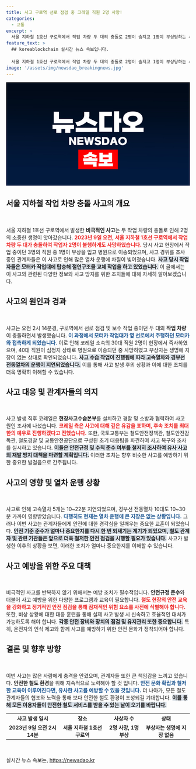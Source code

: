 ```yaml
---
title: 사고 구로역 선로 점검 중 코레일 직원 2명 사망!
categories:
  - 교통
excerpt: >
  서울 지하철 1호선 구로역에서 작업 차량 두 대의 충돌로 2명이 숨지고 1명이 부상당하는 사고가 발생했습니다. 사고 원인과 재발 방지 대책이 촉각을 곤두세우게 하고 있습니다.
feature_text: >
  ## koreablockchain 실시간 뉴스 속보입니다.

  서울 지하철 1호선 구로역에서 작업 차량 두 대의 충돌로 2명이 숨지고 1명이 부상당하는 사고가 발생했습니다. 사고 원인과 재발 방지 대책이 촉각을 곤두세우게 하고 있습니다.
image: '/assets/img/newsdao_breakingnews.jpg'
---
```


<p><img src="/assets/img/newsdao_breakingnews.jpg" alt="koreablockchain 속보" /></p>

<h2 data-ke-size="size26">서울 지하철 작업 차량 충돌 사고의 개요</h2>

<p data-ke-size="size16">&nbsp;</p>

<p>서울 지하철 1호선 구로역에서 발생한 <b>비극적인 사고</b>는 두 작업 차량의 충돌로 인해 2명의 소중한 생명이 앗아갔습니다. <b><span style="color: #ee2323;">2023년 9일 오전, 서울 지하철 1호선 구로역에서 작업 차량 두 대가 충돌하여 작업자 2명이 불행하게도 사망하였습니다.</span></b> 당시 사고 현장에서 작업 중이던 3명의 직원 중 1명이 부상을 입고 병원으로 이송되었으며, 사고 경위를 조사 중인 관계자들은 이 사고로 인해 많은 열차 운행에 차질이 빚어졌습니다. <b><span style="background-color: #21538527;">사고 당시 작업자들은 모터카 작업대에 탑승해 절연구조물 교체 작업을 하고 있었습니다.</span></b> 이 글에서는 이 사고와 관련된 다양한 정보와 사고 방지를 위한 조치들에 대해 자세히 알아보겠습니다.</p>

<h2 data-ke-size="size26">사고의 원인과 경과</h2>

<p data-ke-size="size16">&nbsp;</p>

<p>사고는 오전 2시 14분경, 구로역에서 선로 점검 및 보수 작업 중이던 두 대의 <b>작업 차량</b>이 충돌하면서 발생했습니다. <b><span style="color: #1a5490;">이 과정에서 모터카 작업대가 옆 선로에서 주행하던 모터카와 접촉하게 되었습니다.</span></b> 이로 인해 코레일 소속의 30대 직원 2명이 현장에서 즉사하였으며, 40대 직원이 심정지 상태로 병원으로 이송되던 중 사망하였고 부상자는 생명에 지장이 없는 상태로 확인되었습니다. <b><span style="background-color: #21538527;">사고 수습 작업이 진행됨에 따라 고속열차와 경부선 전동열차의 운행이 지연되었습니다.</span></b> 이를 통해 사고 발생 후의 상황과 이에 대한 조치를 더욱 명확히 이해할 수 있습니다.</p>

<h2 data-ke-size="size26">사고 대응 및 관계자들의 의지</h2>

<p data-ke-size="size16">&nbsp;</p>

<p>사고 발생 직후 코레일은 <b>현장사고수습본부</b>를 설치하고 경찰 및 소방과 협력하여 사고 원인 조사에 나섰습니다. <b><span style="color: #ee2323;">코레일 측은 사고에 대해 깊은 유감을 표하며, 후속 조치를 최대한의 예우로 진행하겠다고 전했습니다.</span></b> 또한, 국토교통부는 철도안전정책관, 철도안전감독관, 철도경찰 및 교통안전공단으로 구성된 초기 대응팀을 파견하여 사고 복구와 조사를 실시하고 있습니다. <b><span style="background-color: #21538527;">이들은 안전규정 및 수칙 준수 여부를 철저히 조사하여 유사 사고의 재발 방지 대책을 마련할 계획입니다.</span></b> 이러한 조치는 향후 비슷한 사고를 예방하기 위한 중요한 발걸음으로 간주됩니다.</p>

<h2 data-ke-size="size26">사고의 영향 및 열차 운행 상황</h2>

<p data-ke-size="size16">&nbsp;</p>

<p>사고로 인해 고속열차 5개는 10~22분 지연되었으며, 경부선 전동열차 10대도 10~30분 가까이 영향받았습니다. <b><span style="color: #1a5490;">다행히도 현재는 열차 운행에 큰 지장은 없는 상황입니다.</span></b> 그러나 이번 사고는 관계자들에게 안전에 대한 경각심을 일깨우는 중요한 교훈이 되었습니다. <b><span style="background-color: #21538527;">안전 기준 준수가 얼마나 중요한지를 다시 한 번 되새기는 계기가 되었으며, 철도 관계자 및 관련 기관들은 앞으로 더욱 철저한 안전 점검을 시행할 필요가 있습니다.</span></b> 사고가 발생한 이후의 상황을 보면, 이러한 조치가 얼마나 중요한지를 이해할 수 있습니다.</p>

<h2 data-ke-size="size26">사고 예방을 위한 주요 대책</h2>

<p data-ke-size="size16">&nbsp;</p>

<p>비극적인 사고를 반복하지 않기 위해서는 예방 조치가 필수적입니다. <b>안전규정 준수</b>와 더불어 사고 예방을 위한 다양한 프로그램과 교육이 필요합니다. <b><span style="color: #ee2323;">철도 현장의 안전 교육을 강화하고 정기적인 안전 점검을 통해 잠재적인 위험 요소를 사전에 식별해야 합니다.</span></b> 또한, 비상 상황에 대한 대응 훈련을 통해 실제 사고 발생 시 신속하고 효율적인 대처가 가능하도록 해야 합니다. <b><span style="background-color: #21538527;">각종 안전 장비와 장치의 점검 및 유지관리 또한 중요합니다.</span></b> 특히, 운전자의 인식 제고와 함께 사고를 예방하기 위한 안전 문화가 정착되어야 합니다.</p>

<h2 data-ke-size="size26">결론 및 향후 방향</h2>

<p data-ke-size="size16">&nbsp;</p>

<p>이번 사고는 많은 사람에게 충격을 안겼으며, 관계자들 또한 큰 책임감을 느끼고 있습니다. <b>안전한 철도 환경</b>을 위해 지속적으로 노력해야 할 것 입니다. <b><span style="color: #1a5490;">안전 문화 확립과 철저한 교육이 이루어진다면, 유사한 사고를 예방할 수 있을 것입니다.</span></b> 더 나아가, 모든 철도 관계자들의 협조와 노력을 통해 보다 안전한 철도 환경이 조성되길 기대합니다. <b><span style="background-color: #21538527;">이를 통해 모든 이용자들이 안전한 철도 서비스를 받을 수 있는 날이 오기를 바랍니다.</span></b></p>

<table>
    <tr>
        <td style="text-align: center; height: 17px;"><b>사고 발생 일시</b></td>
        <td style="text-align: center; height: 17px;"><b>장소</b></td>
        <td style="text-align: center; height: 17px;"><b>사상자 수</b></td>
        <td style="text-align: center; height: 17px;"><b>상태</b></td>
    </tr>
    <tr>
        <td style="text-align: center; height: 17px;"><b>2023년 9일 오전 2시 14분</b></td>
        <td style="text-align: center; height: 17px;"><b>서울 지하철 1호선 구로역</b></td>
        <td style="text-align: center; height: 17px;"><b>2명 사망, 1명 부상</b></td>
        <td style="text-align: center; height: 17px;"><b>부상자는 생명에 지장 없음</b></td>
    </tr>
</table>

<p data-ke-size="size16">&nbsp;</p>
실시간 뉴스 속보는, <a href="https://newsdao.kr" rel="dofollow">https://newsdao.kr</a>


